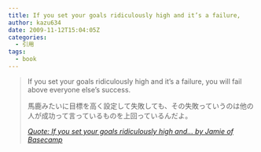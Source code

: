 ```yaml
---
title: If you set your goals ridiculously high and it’s a failure,
author: kazu634
date: 2009-11-12T15:04:05Z
categories:
  - 引用
tags:
  - book
---
```

<div class="section">
<blockquote title="Quote: If you set your goals ridiculously high and… by Jamie of Basecamp" cite="http://37signals.com/svn/posts/2011-if-you-set-your-goals-ridiculously-high-and">
<p>
      If you set your goals ridiculously high and it’s a failure, you will fail above everyone else’s success.
</p>

<p>
      馬鹿みたいに目標を高く設定して失敗しても、その失敗っていうのは他の人が成功って言っているものを上回っているんだよ。
</p>

<p>
<cite><a href="http://37signals.com/svn/posts/2011-if-you-set-your-goals-ridiculously-high-and" onclick="__gaTracker('send', 'event', 'outbound-article', 'http://37signals.com/svn/posts/2011-if-you-set-your-goals-ridiculously-high-and', 'Quote: If you set your goals ridiculously high and… by Jamie of Basecamp');" target="_blank">Quote: If you set your goals ridiculously high and… by Jamie of Basecamp</a></cite>
</p>
</blockquote>
</div>
